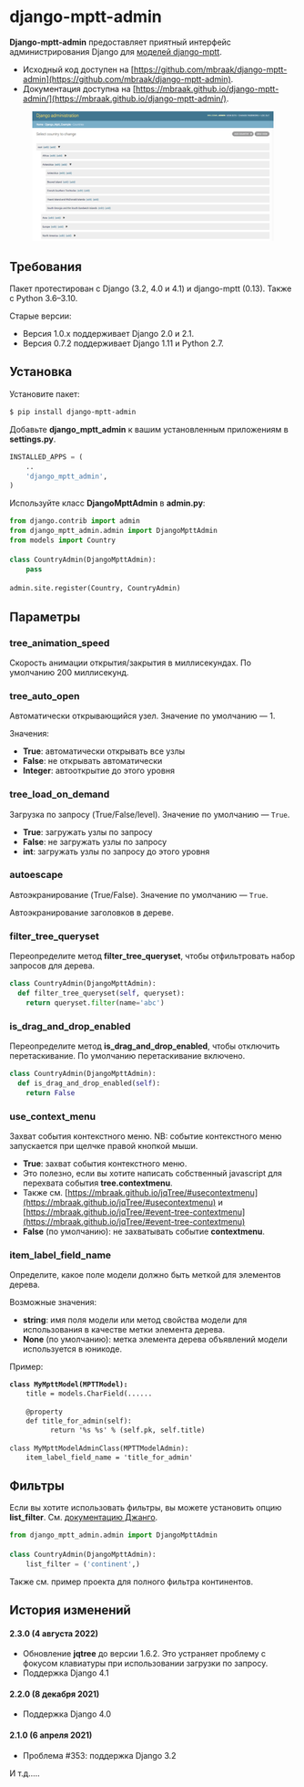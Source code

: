 # django-mptt-admin

**Django-mptt-admin** предоставляет приятный интерфейс администрирования Django для [моделей django-mptt](https://mbraak.github.io/django-mptt-admin/).

* Исходный код доступен на [https://github.com/mbraak/django-mptt-admin](https://github.com/mbraak/django-mptt-admin).
* Документация доступна на [https://mbraak.github.io/django-mptt-admin/](https://mbraak.github.io/django-mptt-admin/).

<figure><img src="../.gitbook/assets/django-mptt-admin.png" alt=""><figcaption></figcaption></figure>

## Требования

Пакет протестирован с Django (3.2, 4.0 и 4.1) и django-mptt (0.13). Также с Python 3.6–3.10.

Старые версии:

* Версия 1.0.x поддерживает Django 2.0 и 2.1.
* Версия 0.7.2 поддерживает Django 1.11 и Python 2.7.

## Установка

Установите пакет:

```bash
$ pip install django-mptt-admin
```

Добавьте **django\_mptt\_admin** к вашим установленным приложениям в **settings.py**.

```python
INSTALLED_APPS = (
    ..
    'django_mptt_admin',
)
```

Используйте класс **DjangoMpttAdmin** в **admin.py**:

```python
from django.contrib import admin
from django_mptt_admin.admin import DjangoMpttAdmin
from models import Country

class CountryAdmin(DjangoMpttAdmin):
    pass

admin.site.register(Country, CountryAdmin)
```

## Параметры

### tree\_animation\_speed

Скорость анимации открытия/закрытия в миллисекундах. По умолчанию 200 миллисекунд.

### **tree\_auto\_open**

Автоматически открывающийся узел. Значение по умолчанию — 1.

Значения:

* **True**: автоматически открывать все узлы
* **False**: не открывать автоматически
* **Integer**: автооткрытие до этого уровня

### tree\_load\_on\_demand

Загрузка по запросу (True/False/level). Значение по умолчанию — `True`.

* **True**: загружать узлы по запросу
* **False**: не загружать узлы по запросу
* **int**: загружать узлы по запросу до этого уровня

### autoescape

Автоэкранирование (True/False). Значение по умолчанию — `True`.

Автоэкранирование заголовков в дереве.

### filter\_tree\_queryset

Переопределите метод **filter\_tree\_queryset**, чтобы отфильтровать набор запросов для дерева.

```python
class CountryAdmin(DjangoMpttAdmin):
  def filter_tree_queryset(self, queryset):
    return queryset.filter(name='abc')
```

### is\_drag\_and\_drop\_enabled

Переопределите метод **is\_drag\_and\_drop\_enabled**, чтобы отключить перетаскивание. По умолчанию перетаскивание включено.

```python
class CountryAdmin(DjangoMpttAdmin):
  def is_drag_and_drop_enabled(self):
    return False
```

### use\_context\_menu

Захват события контекстного меню. NB: событие контекстного меню запускается при щелчке правой кнопкой мыши.

* **True**: захват события контекстного меню.
* Это полезно, если вы хотите написать собственный javascript для перехвата события **tree.contextmenu**.
* Также см. [https://mbraak.github.io/jqTree/#usecontextmenu](https://mbraak.github.io/jqTree/#usecontextmenu) и [https://mbraak.github.io/jqTree/#event-tree-contextmenu](https://mbraak.github.io/jqTree/#event-tree-contextmenu)
* **False** (по умолчанию): не захватывать событие **contextmenu**.

### item\_label\_field\_name

Определите, какое поле модели должно быть меткой для элементов дерева.

Возможные значения:

* **string**: имя поля модели или метод свойства модели для использования в качестве метки элемента дерева.
* **None** (по умолчанию): метка элемента дерева объявлений модели используется в юникоде.

Пример:

<pre class="language-python"><code class="lang-python"><strong>class MyMpttModel(MPTTModel):
</strong>    title = models.CharField(......

    @property
    def title_for_admin(self):
          return '%s %s' % (self.pk, self.title)

class MyMpttModelAdminClass(MPTTModelAdmin):
    item_label_field_name = 'title_for_admin'
</code></pre>

## Фильтры

Если вы хотите использовать фильтры, вы можете установить опцию **list\_filter**. См. [документацию Джанго](https://docs.djangoproject.com/en/1.10/ref/contrib/admin/#django.contrib.admin.ModelAdmin.list\_filter).

```python
from django_mptt_admin.admin import DjangoMpttAdmin

class CountryAdmin(DjangoMpttAdmin):
    list_filter = ('continent',)
```

Также см. пример проекта для полного фильтра континентов.

## История изменений

#### 2.3.0 (4 августа 2022)

* Обновление **jqtree** до версии 1.6.2. Это устраняет проблему с фокусом клавиатуры при использовании загрузки по запросу.
* Поддержка Django 4.1

#### 2.2.0 (8 декабря 2021)

* Поддержка Django 4.0

#### 2.1.0 (6 апреля 2021)

* Проблема #353: поддержка Django 3.2

И т.д.....

